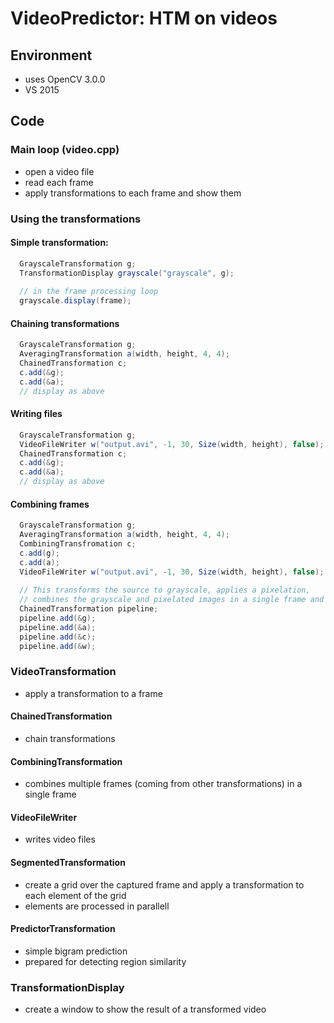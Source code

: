 # VideoPredictor: HTM on videos

## Environment
- uses OpenCV 3.0.0
- VS 2015

## Code

### Main loop (video.cpp)
- open a video file
- read each frame
- apply transformations to each frame and show them

### Using the transformations

#### Simple transformation:

``` C#
  GrayscaleTransformation g;
  TransformationDisplay grayscale("grayscale", g);
  
  // in the frame processing loop
  grayscale.display(frame);
```

#### Chaining transformations

``` C#
  GrayscaleTransformation g;
  AveragingTransformation a(width, height, 4, 4);
  ChainedTransformation c;
  c.add(&g);
  c.add(&a);
  // display as above
```

#### Writing files

``` C#
  GrayscaleTransformation g;
  VideoFileWriter w("output.avi", -1, 30, Size(width, height), false);
  ChainedTransformation c;
  c.add(&g);
  c.add(&a);
  // display as above
```

#### Combining frames
``` C#
  GrayscaleTransformation g;
  AveragingTransformation a(width, height, 4, 4);
  CombiningTransfromation c;
  c.add(g);
  c.add(a);
  VideoFileWriter w("output.avi", -1, 30, Size(width, height), false);
  
  // This transforms the source to grayscale, applies a pixelation, 
  // combines the grayscale and pixelated images in a single frame and writes it to a file
  ChainedTransformation pipeline;
  pipeline.add(&g);
  pipeline.add(&a);
  pipeline.add(&c);
  pipeline.add(&w);
```
### VideoTransformation
- apply a transformation to a frame

#### ChainedTransformation
- chain transformations

#### CombiningTransformation
- combines multiple frames (coming from other transformations) in a single frame

#### VideoFileWriter
- writes video files

#### SegmentedTransformation
- create a grid over the captured frame and apply a transformation to each element of the grid
- elements are processed in parallell

#### PredictorTransformation
- simple bigram prediction
- prepared for detecting region similarity

### TransformationDisplay
- create a window to show the result of a transformed video

